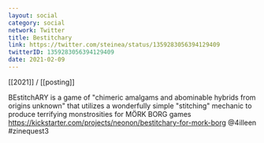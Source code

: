 ```yaml
---
layout: social
category: social
network: Twitter
title: Bestitchary
link: https://twitter.com/steinea/status/1359283056394129409
twitterID: 1359283056394129409
date: 2021-02-09
---
```


[[2021]] / [[posting]]

BEstitchARY is a game of "chimeric amalgams and abominable hybrids from origins unknown" that utilizes a wonderfully simple "stitching" mechanic to produce terrifying monstrosities for MÖRK BORG games <https://kickstarter.com/projects/neonon/bestitchary-for-mork-borg> @4illeen #zinequest3
